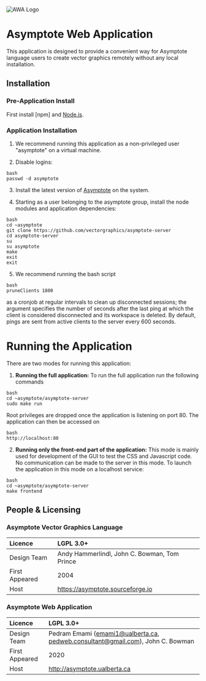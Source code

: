 ![AWA Logo](https://www.dropbox.com/s/h9klqqz8f4j6eua/AWA.png?raw=1)

# Asymptote Web Application
This application is designed to provide a convenient way for Asymptote
language users to create vector graphics remotely without any local
installation.

## Installation
### Pre-Application Install
First install [npm] and [Node.js](www.nodejs.org).

### Application Installation
1. We recommend running this application as a non-privileged user
"asymptote" on a virtual machine.

2. Disable logins:

```
bash
passwd -d asymptote
```

3. Install the latest version of [Asymptote](https://asymptote.sourceforge.io/)
on the system.

4. Starting as a user belonging to the asymptote group, install the node
modules and application dependencies:

```
bash
cd ~asymptote
git clone https://github.com/vectorgraphics/asymptote-server
cd asymptote-server
su
su asymptote
make
exit
exit
```

5. We recommend running the bash script

```
bash
pruneClients 1800
```
as a cronjob at regular intervals to clean up disconnected sessions;
the argument specifies the number of seconds after the last ping at which
the client is considered disconnected and its workspace is deleted.
By default, pings are sent from active clients to the server every 600
seconds.

# Running the Application
There are two modes for running this application:

1. **Running the full application:** To run the full application run the
    following commands

```
bash
cd ~asymptote/asymptote-server
sudo make run
```

Root privileges are dropped once the application is listening
on port 80. The application can then be accessed on

```
bash
http://localhost:80
```

2. **Running only the front-end part of the application:**
   This mode is mainly used for development of the GUI to test
   the CSS and Javascript code. No communication can be made to
   the server in this mode. To launch the application in this
   mode on a localhost service:

```
bash
cd ~asymptote/asymptote-server
make frontend
```

## People & Licensing

### Asymptote Vector Graphics Language

|Licence       | LGPL 3.0+                                  |
|:-------------|:----------                                 |
|Design Team   |Andy Hammerlindl, John C. Bowman, Tom Prince|
|First Appeared| 2004                                       |
|Host          | https://asymptote.sourceforge.io           |

### Asymptote Web Application

|Licence       | LGPL 3.0+                                                                     |
|:-------------|:------------------------------------------------------------------------------|
|Design Team   | Pedram Emami (emami1@ualberta.ca, pedweb.consultant@gmail.com), John C. Bowman|
|First Appeared| 2020                                                                          |
|Host          | http://asymptote.ualberta.ca                                                  |
